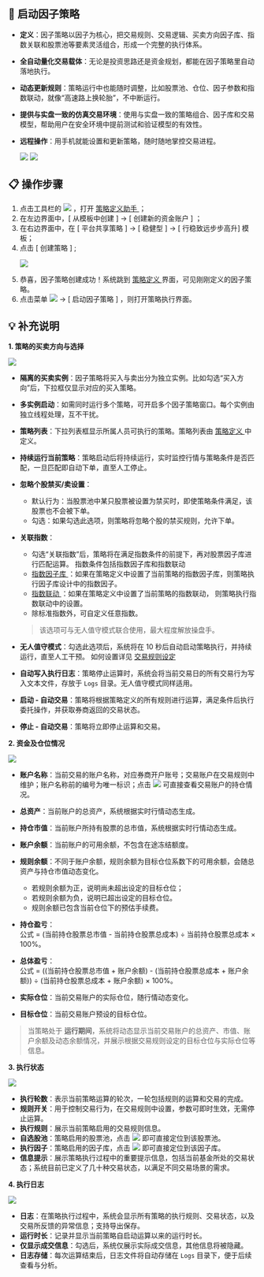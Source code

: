 ## 🧩 启动因子策略

- **定义**：因子策略以因子为核心，把交易规则、交易逻辑、买卖方向因子库、指数关联和股票池等要素灵活组合，形成一个完整的执行体系。  

- **全自动量化交易载体**：无论是投资思路还是资金规划，都能在因子策略里自动落地执行。  

- **动态更新规则**：策略运行中也能随时调整，比如股票池、仓位、因子参数和指数联动，就像“高速路上换轮胎”，不中断运行。

- **提供与实盘一致的仿真交易环境**：使用与实盘一致的策略组合、因子库和交易模型，帮助用户在安全环境中提前测试和验证模型的有效性。

- **远程操作**：用手机就能设置和更新策略，随时随地掌控交易进程。  

  <p align="Left">
   <img  src="./images/launch_factor_strategy_buy.png"/ style="max-width:none;">
   <img  src="./images/launch_factor_strategy_sell.png"/ style="max-width:none;">
  </p>

## 📋 操作步骤
1. 点击工具栏的 <img src="./images/strategy_plus.png" style="max-width:none;" /> ，打开 [ 策略定义助手 ](./Strategy_Definition_Helper.md) ；
2. 在左边界面中，[ 从模板中创建 ] -> [ 创建新的资金账户 ] ；
3. 在右边界面中，在 [ 平台共享策略 ] -> [ 稳健型 ]  -> [ 行稳致远步步高升] 模板；
4. 点击 [ 创建策略 ] ;
   <p align="Left">
    <img  src="./images/strategy_definition_helper_factor.png"/>
    </p>   
6. 恭喜，因子策略创建成功！系统跳到 [ 策略定义 ](./Strategy_Definition.md) 界面，可见刚刚定义的因子策略。
7. 点击菜单  <img src="./images/main_menu.png" style="max-width:none;" /> -> [ 启动因子策略 ] ，则打开策略执行界面。

## 💡 补充说明

**1. 策略的买卖方向与选择**
    <p align="left">
    <img  src="./images/launch_factor_strategy_direction.png"/>
   </p>


- **隔离的买卖实例**：因子策略将买入与卖出分为独立实例。比如勾选“买入方向”后，下拉框仅显示对应的买入策略。



- **多实例启动**：如需同时运行多个策略，可开启多个因子策略窗口。每个实例由独立线程处理，互不干扰。

- **策略列表**：下拉列表框显示所属人员可执行的策略。策略列表由 [ 策略定义 ](./Strategy_Definition.md) 中定义。

- **持续运行当前策略**：策略启动后将持续运行，实时监控行情与策略条件是否匹配，一旦匹配即自动下单，直至人工停止。  

- **忽略个股禁买/卖设置**：
  - 默认行为：当股票池中某只股票被设置为禁买时，即使策略条件满足，该股票也不会被下单。
  - 勾选：如果勾选此选项，则策略将忽略个股的禁买规则，允许下单。

- **关联指数**：
  - 勾选“关联指数”后，策略将在满足指数条件的前提下，再对股票因子库进行匹配运算。  指数条件包括指数因子库和指数联动
  - [ 指数因子库 ](./Factor_Library_Design.md)：如果在策略定义中设置了当前策略的指数因子库，则策略执行因子库设计中的指数因子。  
  - [ 指数联动 ](./Index_Linkage.md)：如果在策略定义中设置了当前策略的指数联动，  则策略执行指数联动中的设置。
  - 除标准指数外，可自定义任意指数。
   > 该选项可与无人值守模式联合使用，最大程度解放操盘手。  

- **无人值守模式**：勾选此选项后，系统将在 10 秒后自动启动策略执行，并持续运行，直至人工干预。 如何设置详见 [ 交易规则设定 ](./Trading_Rules_Setup.md)

- **自动写入执行日志**：策略停止运算时，系统会将当前交易日的所有交易行为写入文本文件，存放于 `Logs` 目录。无人值守模式同样适用。  

- **启动 - 自动交易**：策略将根据策略定义的所有规则进行运算，满足条件后执行委托操作，并获取券商返回的交易状态。  

- **停止 - 自动交易**：策略将立即停止运算和交易。
  
**2. 资金及仓位情况**
 <p align="left">
    <img  src="./images/launch_factor_strategy_fund.png"/ style="max-width:none;">
 </p>

- **账户名称**：当前交易的账户名称，对应券商开户账号；交易账户在交易规则中维护；账户名称前的编号为唯一标识；点击 <img src="./images/launch_factor_strategy_find.png" style="max-width:none;" />  可直接查看交易账户的持仓情况。

- **总资产**：当前账户的总资产，系统根据实时行情动态生成。

- **持仓市值**：当前账户所持有股票的总市值，系统根据实时行情动态生成。

- **账户余额**：当前账户的可用余额，不包含在途冻结额度。

- **规则余额**：不同于账户余额，规则余额为目标仓位系数下的可用余额，会随总资产与持仓市值动态变化。  
  - 若规则余额为正，说明尚未超出设定的目标仓位；  
  - 若规则余额为负，说明已超出设定的目标仓位。  
  - 规则余额已包含当前仓位下的预估手续费。

- **持仓盈亏**：  
  公式 = (当前持仓股票总市值 - 当前持仓股票总成本) ÷ 当前持仓股票总成本 × 100%。

- **总体盈亏**：  
  公式 = ((当前持仓股票总市值 + 账户余额) - (当前持仓股票总成本 + 账户余额)) ÷ (当前持仓股票总成本 + 账户余额) × 100%。

- **实际仓位**：当前交易账户的实际仓位，随行情动态变化。

- **目标仓位**：当前交易账户预设的目标仓位。

> 当策略处于 **运行期间**，系统将动态显示当前交易账户的总资产、市值、账户余额及动态余额情况，并展示根据交易规则设定的目标仓位与实际仓位等信息。

**3. 执行状态**
 <p align="left">
    <img  src="./images/launch_factor_strategy_action.png"/ style="max-width:none;">
 </p>
 
- **执行轮数**：表示当前策略运算的轮次，一轮包括规则的运算和交易的完成。  
- **规则开关**：用于控制交易行为，在交易规则中设置，参数可即时生效，无需停止运算。  
- **执行规则**：展示当前策略启用的交易规则信息。  
- **自选股池**：策略启用的股票池，点击 <img src="./images/launch_factor_strategy_find.png" style="max-width:none;" /> 即可直接定位到该股票池。  
- **执行因子**：策略启用的因子库，点击 <img src="./images/launch_factor_strategy_find.png" style="max-width:none;" /> 即可直接定位到该因子库。  
- **信息提示**：展示策略执行过程中的重要提示信息，包括当前基金所处的交易状态；系统目前已定义了几十种交易状态，以满足不同交易场景的需求。  
 
**4. 执行日志**
 <p align="left">
    <img  src="./images/launch_factor_strategy_logs.png"/ style="max-width:none;">
 </p>
 
- **日志**：在策略执行过程中，系统会显示所有策略的执行规则、交易状态，以及交易所反馈的异常信息；支持导出保存。
- **运行时长**：记录并显示当前策略自启动运算以来的运行时长。
- **仅显示成交信息**：勾选后，系统仅展示实际成交信息，其他信息将被隐藏。
- **日志存储**：每次运算结束后，日志文件将自动存储在 `Logs` 目录下，便于后续查看与分析。

